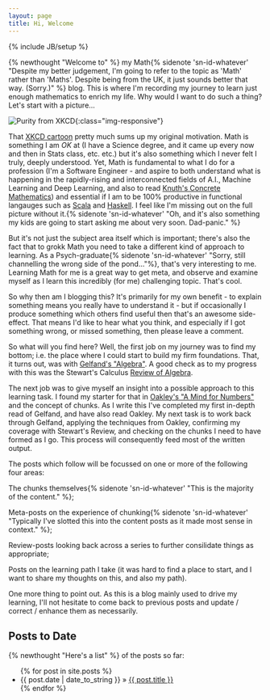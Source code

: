 ```yaml
---
layout: page
title: Hi, Welcome
---
```

{% include JB/setup %}

{% newthought "Welcome to" %} my Math{% sidenote 'sn-id-whatever' "Despite my better judgement, I'm going to refer to the topic as 'Math' rather than 'Maths'. Despite being from the UK, it just sounds better that way.  (Sorry.)" %} blog.  This is where I'm recording my journey to learn just enough mathematics to enrich my life.  Why would I want to do such a thing?  Let's start with a picture...

![Purity from XKCD](https://imgs.xkcd.com/comics/purity.png){:class="img-responsive"}

That [XKCD cartoon](https://imgs.xkcd.com/comics/purity.png) pretty much sums up my original motivation. Math is something I am _OK_ at (I have a Science degree, and it came up every now and then in Stats class, etc. etc.) but it's also something which I never felt I truly, deeply understood.  Yet, Math is fundamental to what I do for a profession (I'm a Software Engineer - and aspire to both understand what is happening in the rapidly-rising and interconnected fields of A.I., Machine Learning and Deep Learning, and also to read [Knuth's Concrete Mathematics](https://www.goodreads.com/book/show/112243.Concrete_Mathematics)) and essential if I am to be 100% productive in functional langauges such as [Scala](https://www.scala-lang.org/) and [Haskell](https://www.haskell.org/). I feel like I'm missing out on the full picture without it.{% sidenote 'sn-id-whatever' "Oh, and it's also something my kids are going to start asking me about very soon.  Dad-panic." %}


But it's not just the subject area itself which is important; there's also the fact that to grokk Math you need to take a different kind of approach to learning.  As a Psych-graduate{% sidenote 'sn-id-whatever' "Sorry, still channelling the wrong side of the pond..."%}, that's very interesting to me.  Learning Math for me is a great way to get meta, and observe and examine myself as I learn this incredibly (for me) challenging topic.  That's cool.

So why then am I blogging this? It's primarily for my own benefit - to explain something means you really have to understand it - but if occasionally I produce something which others find useful then that's an awesome side-effect.  That means I'd like to hear what you think, and especially if I got something wrong, or missed something, then please leave a comment.

So what will you find here?  Well, the first job on my journey was to find my bottom; i.e. the place where I could start to build my firm foundations.  That, it turns out, was with [Gelfand's "Algebra"](https://www.goodreads.com/book/show/20328259-algebra). A good check as to my progress with this was the Stewart's Calculus [Review of Algebra](http://www.stewartcalculus.com/data/ESSENTIAL%20CALCULUS%20Early%20Transcendentals/upfiles/ess-reviewofalgebra.pdf).  

The next job was to give myself an insight into a possible approach to this learning task.  I found my starter for that in [Oakley's "A Mind for Numbers"](https://www.goodreads.com/book/show/18693655-a-mind-for-numbers) and the concept of chunks.  As I write this I've completed my first in-depth read of Gelfand, and have also read Oakley.  My next task is to work back through Gelfand, applying the techniques from Oakley, confirming my coverage with Stewart's Review, and checking on the chunks I need to have formed as I go.  This process will consequently feed most of the written output.

The posts which follow will be focussed on one or more of the following four areas: 

The chunks themselves{% sidenote 'sn-id-whatever' "This is the majority of the content." %};

Meta-posts on the experience of chunking{% sidenote 'sn-id-whatever' "Typically I've slotted this into the content posts as it made most sense in context." %};

Review-posts looking back across a series to further consilidate things as appropriate;

Posts on the learning path I take (it was hard to find a place to start, and I want to share my thoughts on this, and also my path).

One more thing to point out. As this is a blog mainly used to drive my learning, I'll not hesitate to come back to previous posts and update / correct / enhance them as necessarily.
    
## Posts to Date
{% newthought "Here's a list" %} of the posts so far:
<ul class="posts">
  {% for post in site.posts %}
    <li><span>{{ post.date | date_to_string }}</span> &raquo; <a href="{{ BASE_PATH }}{{ post.url }}">{{ post.title }}</a></li>
  {% endfor %}
</ul>
